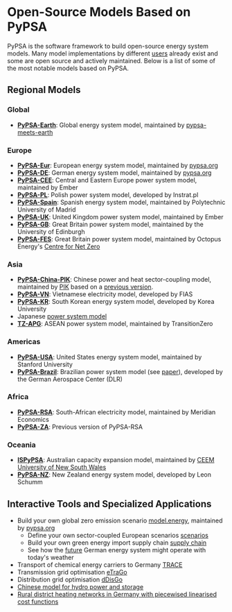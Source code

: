 
# Open-Source Models Based on PyPSA

PyPSA is the software framework to build open-source energy system models. Many model implementations by different [users](users.md) already exist and some are open source and actively maintained. Below is a list of some of the most notable models based on PyPSA.

## Regional Models

### Global
- **[PyPSA-Earth](https://github.com/pypsa-meets-earth/pypsa-earth)**: Global energy system model, maintained by [pypsa-meets-earth](https://pypsa-meets-earth.github.io/)

### Europe
- **[PyPSA-Eur](https://github.com/PyPSA/pypsa-eur)**: European energy system model, maintained by [pypsa.org](https://pypsa.org)
- **[PyPSA-DE](https://github.com/PyPSA/pypsa-de)**: German energy system model, maintained by [pypsa.org](https://pypsa.org)
- **[PyPSA-CEE](https://github.com/ember-climate/pypsa-cee)**: Central and Eastern Europe power system model, maintained by Ember
- **[PyPSA-PL](https://github.com/instrat-pl/pypsa-pl)**: Polish power system model, developed by Instrat.pl
- **[PyPSA-Spain](https://github.com/cristobal-GC/pypsa-spain)**: Spanish energy system model, maintained by Polytechnic University of Madrid
- **[PyPSA-UK](https://github.com/ember-climate/pypsa-uk)**: United Kingdom power system model, maintained by Ember
- **[PyPSA-GB](https://github.com/andrewlyden/PyPSA-GB)**: Great Britain power system model, maintained by the University of Edinburgh
- **[PyPSA-FES](https://github.com/centrefornetzero/pypsa-fes)**: Great Britain power system model, maintained by Octopus Energy's [Centre for Net Zero](https://www.centrefornetzero.org)

### Asia
- **[PyPSA-China-PIK](https://github.com/pik-piam/PyPSA-China-PIK)**: Chinese power and heat sector-coupling model, maintained by [PIK](https://www.pik-potsdam.de) based on a [previous version](https://github.com/Xiaowei-Z/PyPSA-China).
- **[PyPSA-VN](https://github.com/fiasresna/pypsa-vn)**: Vietnamese electricity model, developed by FIAS
- **[PyPSA-KR](https://energyinnovation.korea.ac.kr/research/code-and-data)**: South Korean energy system model, developed by Korea University
- Japanese [power system model](https://github.com/smdumlao/demandfingerprint/tree/main/papers/coaldecommissioning)
- **[TZ-APG](https://www.transitionzero.org/products/tz-asean-power-grid-model)**: ASEAN power system model, maintained by TransitionZero

### Americas
- **[PyPSA-USA](https://github.com/pypsa/pypsa-usa)**: United States energy system model, maintained by Stanford University
- **[PyPSA-Brazil](https://gitlab.com/dlr-ve/esy/open-brazil-energy-data/open-brazilian-energy-data)**: Brazilian power system model (see [paper](https://doi.org/10.1038/s41597-023-01992-9)), developed by the German Aerospace Center (DLR)

### Africa
- **[PyPSA-RSA](https://github.com/MeridianEconomics/pypsa-rsa)**: South-African electricity model, maintained by Meridian Economics
- **[PyPSA-ZA](https://github.com/PyPSA/pypsa-za)**: Previous version of PyPSA-RSA

### Oceania
- **[ISPyPSA](https://github.com/Open-ISP/ISPyPSA)**: Australian capacity expansion model, maintained by [CEEM University of New South Wales](https://ceem.unsw.edu.au)
- **[PyPSA-NZ](https://github.com/energyLS/pypsa-nz)**: New Zealand energy system model, developed by Leon Schumm


## Interactive Tools and Specialized Applications

- Build your own global zero emission scenario [model.energy](https://model.energy), maintained by [pypsa.org](https://pypsa.org)
    - Define your own sector-coupled European scenarios [scenarios](https://model.energy/scenarios/)
    - Build your own green energy import supply chain [supply chain](https://model.energy/green-energy-imports/)
    - See how the [future](https://model.energy/future/) German energy system might operate with today's weather 
- Transport of chemical energy carriers to Germany [TRACE](https://github.com/euronion/trace)
- Transmission grid optimisation [eTraGo](https://github.com/openego/eTraGo)
- Distribution grid optimisation [dDisGo](https://github.com/openego/eDisGo)
- [Chinese model for hydro power and storage](https://arxiv.org/abs/1810.10347)
- [Rural district heating networks in Germany with piecewised linearised cost functions](https://github.com/TomKae00/Decarboruralareas)
